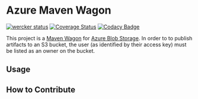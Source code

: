# Azure Maven Wagon
[![wercker status](https://app.wercker.com/status/8a0a7e4f303936972d5f9e607a516924/s "wercker status")](https://app.wercker.com/project/bykey/8a0a7e4f303936972d5f9e607a516924) [![Coverage Status](https://coveralls.io/repos/github/carlosmiranda/azureblob-maven-wagon/badge.svg?branch=master)](https://coveralls.io/github/carlosmiranda/azureblob-maven-wagon?branch=master) [![Codacy Badge](https://api.codacy.com/project/badge/Grade/1edc6ac485c045d2a43e74b5a9e60f1b)](https://www.codacy.com/p/29004?utm_source=github.com&amp;utm_medium=referral&amp;utm_content=carlosmiranda/azureblob-maven-wagon&amp;utm_campaign=Badge_Grade)

This project is a [Maven Wagon][wagon] for [Azure Blob Storage][azureblob].  In order to to publish artifacts to an S3 bucket, the user (as identified by their access key) must be listed as an owner on the bucket.

## Usage

## How to Contribute

[azureblob]: https://azure.microsoft.com/en-us/documentation/services/storage/
[wagon]: http://maven.apache.org/wagon/